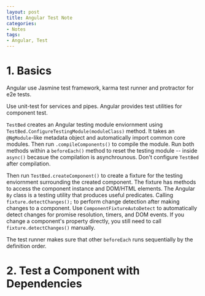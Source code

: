```yaml
---
layout: post
title: Angular Test Note
categories:
- Notes
tags:
- Angular, Test
---
```


# 1. Basics
Angular use Jasmine test framework, karma test runner and protractor for e2e tests. 

Use unit-test for services and pipes. Angular provides test utilities for component test. 

`TestBed` creates an Angular testing module enviornment using `TestBed.ConfigureTestingModule(moduleClass)` method. It takes an `@NgModule`-like metadata object and automatically import common core modules. Then run `.compileComponents()` to compile the module. Run both methods within a `beforeEach()` method to reset the testing module -- inside `async()` becasue the compilation is asynchrounous. Don't configure `TestBed` after compilation. 

Then run `TestBed.createComponent()` to create a fixture for the testing  enviornment surrounding the created component. The fixture has methods to access the component instance and DOM/HTML elements. The Angular `By` class is a testing utility that produces useful predicates. Calling `fixture.detectChanges();` to perform change detection after making changes to a component. Use `ComponentFixtureAutoDetect` to automatically detect changes for promise resolution, timers, and DOM events. If you change a component's property directly, you still need to call `fixture.detectChanges()` manually. 

The test runner makes sure that other `beforeEach` runs sequentially by the definition order. 

# 2. Test a Component with Dependencies
